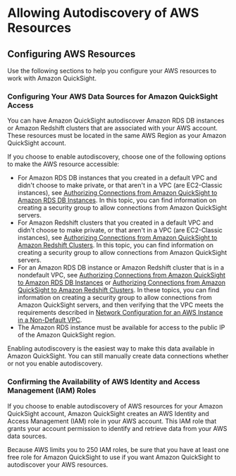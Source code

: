 # Allowing Autodiscovery of AWS Resources<a name="autodiscover-aws-data-sources"></a>

## Configuring AWS Resources<a name="configure-aws-resources"></a>

Use the following sections to help you configure your AWS resources to work with Amazon QuickSight\.

### Configuring Your AWS Data Sources for Amazon QuickSight Access<a name="network-configuration"></a>

You can have Amazon QuickSight autodiscover Amazon RDS DB instances or Amazon Redshift clusters that are associated with your AWS account\. These resources must be located in the same AWS Region as your Amazon QuickSight account\. 

If you choose to enable autodiscovery, choose one of the following options to make the AWS resource accessible:
+ For Amazon RDS DB instances that you created in a default VPC and didn't choose to make private, or that aren't in a VPC \(are EC2\-Classic instances\), see [Authorizing Connections from Amazon QuickSight to Amazon RDS DB Instances](enabling-access-rds.md)\. In this topic, you can find information on creating a security group to allow connections from Amazon QuickSight servers\.
+ For Amazon Redshift clusters that you created in a default VPC and didn't choose to make private, or that aren't in a VPC \(are EC2\-Classic instances\), see [Authorizing Connections from Amazon QuickSight to Amazon Redshift Clusters](enabling-access-redshift.md)\. In this topic, you can find information on creating a security group to allow connections from Amazon QuickSight servers\.
+ For an Amazon RDS DB instance or Amazon Redshift cluster that is in a nondefault VPC, see [Authorizing Connections from Amazon QuickSight to Amazon RDS DB Instances](enabling-access-rds.md) or [Authorizing Connections from Amazon QuickSight to Amazon Redshift Clusters](enabling-access-redshift.md)\. In these topics, you can find information on creating a security group to allow connections from Amazon QuickSight servers, and then verifying that the VPC meets the requirements described in [Network Configuration for an AWS Instance in a Non\-Default VPC](configure-access.md#network-configuration-aws-nondefault-vpc)\. 
+ The Amazon RDS instance must be available for access to the public IP of the Amazon QuickSight region\.

Enabling autodiscovery is the easiest way to make this data available in Amazon QuickSight\. You can still manually create data connections whether or not you enable autodiscovery\. 

### Confirming the Availability of AWS Identity and Access Management \(IAM\) Roles<a name="confirm-iam-role-availability"></a>

If you choose to enable autodiscovery of AWS resources for your Amazon QuickSight account, Amazon QuickSight creates an AWS Identity and Access Management \(IAM\) role in your AWS account\. This IAM role that grants your account permission to identify and retrieve data from your AWS data sources\.

Because AWS limits you to 250 IAM roles, be sure that you have at least one free role for Amazon QuickSight to use if you want Amazon QuickSight to autodiscover your AWS resources\.